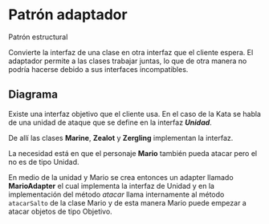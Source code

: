 # Patrón adaptador

Patrón estructural

Convierte la interfaz de una clase en otra interfaz que el cliente espera. El adaptador permite a las clases trabajar juntas, lo que de otra manera no podría hacerse debido a sus interfaces incompatibles. 

## Diagrama

Existe una interfaz objetivo que el cliente usa. En el caso de la Kata se habla de una unidad de ataque que se define en la interfaz **_Unidad_**.

De allí las clases **Marine**, **Zealot** y **Zergling** implementan la interfaz.

La necesidad está en que el personaje **Mario** también pueda atacar pero el no es de tipo Unidad.

En medio de la unidad y Mario se crea entonces un adapter llamado **MarioAdapter** el cual implementa la interfaz de Unidad y en la implementación del método _atacar_ llama internamente al método `atacarSalto` de la clase Mario y de esta manera Mario puede empezar a atacar objetos de tipo Objetivo.

